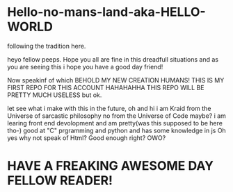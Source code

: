 # Hello-no-mans-land-aka-HELLO-WORLD
following the tradition here.


heyo fellow peeps.
Hope you all are fine in this dreadfull situations and as you are seeing this i hope you have a good day friend!

Now speakinf of which
BEHOLD MY NEW CREATION HUMANS!
THIS IS MY FIRST REPO FOR THIS ACCOUNT HAHAHAHHA THIS REPO WILL BE PRETTY MUCH USELESS but ok.

let see what i make with this in the future,
oh and hi i am Kraid from the Universe of sarcastic philosophy no from the Universe of Code maybe?
i am learing front end devolopment and am pretty(was this supposed to be here tho-) good at "C" prgramming and python and has some knowledge in js 
Oh yes why not speak of Html? Good enough right? OWO? 

# HAVE A FREAKING AWESOME DAY FELLOW READER!
